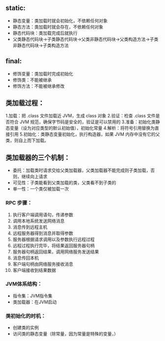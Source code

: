 ## static:
 - 静态变量：类加载时就会初始化，不依赖任何对象
 - 静态方法：类加载时就会存在，不依赖任何对象
 - 静态代码块：类加载完成后就执行
 - 父类静态代码块->子类静态代码块->父类非静态代码块->父类构造方法->子类非静态代码块->子类构造方法

## final:
 - 修饰变量：类加载时完成初始化
 - 修饰类：不能被继承
 - 修饰方法：不能被继承修改


## 类加载过程：
1.加载：把 .class 文件加载近 JVM，生成 class 对象
2.验证：检查 .class 文件是否符合 JVM 规范，确保字节码是安全的，验证是可以禁用的
3.准备：初始化类静态变量（设为对应类型的默认初始值），初始化常量
4.解析：将符号引用替换为直接引用
5.初始化：类静态变量初始化，执行构造器，如果 JVM 内存中没有它的父类，则自上而下加载。

## 类加载器的三个机制：
 - 委托：加载类时请求交给父类加载器，父类加载器不能完成则子类加载，否则，继续向上请求
 - 可见性：子类能看到父类加载的类，父类看不到子类的
 - 单一性：一个类仅被加载一次
 
### RPC 步骤：
1. 执行客户端调用语句，传递参数
2. 调用本地系统发送网络消息
3. 消息传到远程主机
4. 远程服务器得到消息并取得参数
5. 服务器根据请求调用以及参数执行远程过程
6. 远程过程执行完毕，将结果返回服务器句柄
7. 服务器句柄返回结果，调用网络服务发送结果
8. 消息传回本机
9. 客户端句柄由网络服务接收消息
10. 客户端接收到结果数据

### JVM体系结构：
 - 指令集：JVM指令集
 - 类加载器：在JVM启动
 
### 类初始化的时机：
 - 创建类的实例
 - 访问类的静态变量（除常量，因为常量是特殊的变量，）
